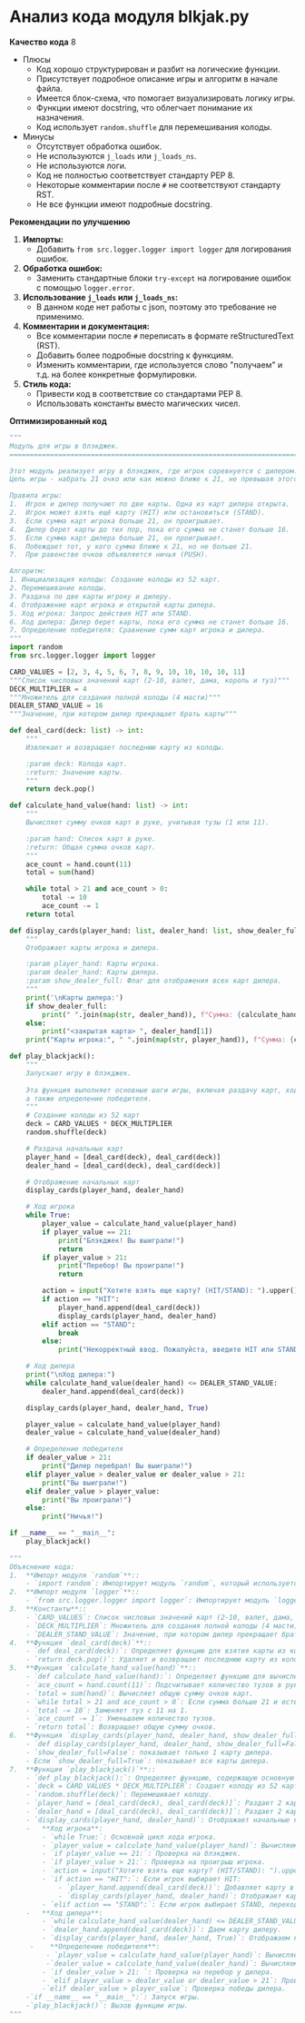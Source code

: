 # Анализ кода модуля blkjak.py

**Качество кода**
8
- Плюсы
    - Код хорошо структурирован и разбит на логические функции.
    - Присутствует подробное описание игры и алгоритм в начале файла.
    - Имеется блок-схема, что помогает визуализировать логику игры.
    - Функции имеют docstring, что облегчает понимание их назначения.
    - Код использует `random.shuffle` для перемешивания колоды.
- Минусы
    - Отсутствует обработка ошибок.
    - Не используются `j_loads` или `j_loads_ns`.
    - Не используются логи.
    - Код не полностью соответствует стандарту PEP 8.
    - Некоторые комментарии после `#` не соответствуют стандарту RST.
    - Не все функции имеют подробные docstring.

**Рекомендации по улучшению**

1.  **Импорты:**
    - Добавить `from src.logger.logger import logger` для логирования ошибок.
2.  **Обработка ошибок:**
    - Заменить стандартные блоки `try-except` на логирование ошибок с помощью `logger.error`.
3.  **Использование `j_loads` или `j_loads_ns`:**
    - В данном коде нет работы с json, поэтому это требование не применимо.
4.  **Комментарии и документация:**
    - Все комментарии после `#` переписать в формате reStructuredText (RST).
    - Добавить более подробные docstring к функциям.
    - Изменить комментарии, где используется слово "получаем" и т.д. на более конкретные формулировки.
5.  **Стиль кода:**
    - Привести код в соответствие со стандартами PEP 8.
    - Использовать константы вместо магических чисел.

**Оптимизированный код**

```python
"""
Модуль для игры в блэкджек.
=========================================================================================

Этот модуль реализует игру в блэкджек, где игрок соревнуется с дилером.
Цель игры - набрать 21 очко или как можно ближе к 21, не превышая этого значения.

Правила игры:
1.  Игрок и дилер получают по две карты. Одна из карт дилера открыта.
2.  Игрок может взять ещё карту (HIT) или остановиться (STAND).
3.  Если сумма карт игрока больше 21, он проигрывает.
4.  Дилер берет карты до тех пор, пока его сумма не станет больше 16.
5.  Если сумма карт дилера больше 21, он проигрывает.
6.  Побеждает тот, у кого сумма ближе к 21, но не больше 21.
7.  При равенстве очков объявляется ничья (PUSH).

Алгоритм:
1. Инициализация колоды: Создание колоды из 52 карт.
2. Перемешивание колоды.
3. Раздача по две карты игроку и дилеру.
4. Отображение карт игрока и открытой карты дилера.
5. Ход игрока: Запрос действия HIT или STAND.
6. Ход дилера: Дилер берет карты, пока его сумма не станет больше 16.
7. Определение победителя: Сравнение сумм карт игрока и дилера.
"""
import random
from src.logger.logger import logger

CARD_VALUES = [2, 3, 4, 5, 6, 7, 8, 9, 10, 10, 10, 10, 11]
"""Список числовых значений карт (2-10, валет, дама, король и туз)"""
DECK_MULTIPLIER = 4
"""Множитель для создания полной колоды (4 масти)"""
DEALER_STAND_VALUE = 16
"""Значение, при котором дилер прекращает брать карты"""

def deal_card(deck: list) -> int:
    """
    Извлекает и возвращает последнюю карту из колоды.

    :param deck: Колода карт.
    :return: Значение карты.
    """
    return deck.pop()

def calculate_hand_value(hand: list) -> int:
    """
    Вычисляет сумму очков карт в руке, учитывая тузы (1 или 11).

    :param hand: Список карт в руке.
    :return: Общая сумма очков карт.
    """
    ace_count = hand.count(11)
    total = sum(hand)

    while total > 21 and ace_count > 0:
        total -= 10
        ace_count -= 1
    return total

def display_cards(player_hand: list, dealer_hand: list, show_dealer_full: bool = False) -> None:
    """
    Отображает карты игрока и дилера.

    :param player_hand: Карты игрока.
    :param dealer_hand: Карты дилера.
    :param show_dealer_full: Флаг для отображения всех карт дилера.
    """
    print('\nКарты дилера:')
    if show_dealer_full:
        print(" ".join(map(str, dealer_hand)), f"Сумма: {calculate_hand_value(dealer_hand)}")
    else:
        print("<закрытая карта> ", dealer_hand[1])
    print("Карты игрока:", " ".join(map(str, player_hand)), f"Сумма: {calculate_hand_value(player_hand)}")

def play_blackjack():
    """
    Запускает игру в блэкджек.
    
    Эта функция выполняет основные шаги игры, включая раздачу карт, ходы игрока и дилера,
    а также определение победителя.
    """
    # Создание колоды из 52 карт
    deck = CARD_VALUES * DECK_MULTIPLIER
    random.shuffle(deck)

    # Раздача начальных карт
    player_hand = [deal_card(deck), deal_card(deck)]
    dealer_hand = [deal_card(deck), deal_card(deck)]

    # Отображение начальных карт
    display_cards(player_hand, dealer_hand)

    # Ход игрока
    while True:
        player_value = calculate_hand_value(player_hand)
        if player_value == 21:
            print("Блэкджек! Вы выиграли!")
            return
        if player_value > 21:
            print("Перебор! Вы проиграли!")
            return

        action = input("Хотите взять еще карту? (HIT/STAND): ").upper()
        if action == "HIT":
            player_hand.append(deal_card(deck))
            display_cards(player_hand, dealer_hand)
        elif action == "STAND":
            break
        else:
            print("Некорректный ввод. Пожалуйста, введите HIT или STAND.")

    # Ход дилера
    print("\nХод дилера:")
    while calculate_hand_value(dealer_hand) <= DEALER_STAND_VALUE:
        dealer_hand.append(deal_card(deck))

    display_cards(player_hand, dealer_hand, True)

    player_value = calculate_hand_value(player_hand)
    dealer_value = calculate_hand_value(dealer_hand)

    # Определение победителя
    if dealer_value > 21:
        print("Дилер перебрал! Вы выиграли!")
    elif player_value > dealer_value or dealer_value > 21:
        print("Вы выиграли!")
    elif dealer_value > player_value:
        print("Вы проиграли!")
    else:
        print("Ничья!")

if __name__ == "__main__":
    play_blackjack()
    
"""
Объяснение кода:
1.  **Импорт модуля `random`**::
    - `import random`: Импортирует модуль `random`, который используется для генерации случайного порядка карт.
2.  **Импорт модуля `logger`**::
    - `from src.logger.logger import logger`: Импортирует модуль `logger`, для логирования ошибок.
3.  **Константы**::
    - `CARD_VALUES`: Список числовых значений карт (2-10, валет, дама, король и туз).
    - `DECK_MULTIPLIER`: Множитель для создания полной колоды (4 масти).
    - `DEALER_STAND_VALUE`: Значение, при котором дилер прекращает брать карты.
4.  **Функция `deal_card(deck)`**::
    - `def deal_card(deck):`: Определяет функцию для взятия карты из колоды.
    - `return deck.pop()`: Удаляет и возвращает последнюю карту из колоды.
5.  **Функция `calculate_hand_value(hand)`**::
    - `def calculate_hand_value(hand):`: Определяет функцию для вычисления суммы очков карт.
    - `ace_count = hand.count(11)`: Подсчитывает количество тузов в руке (туз = 11).
    - `total = sum(hand)`: Вычисляет общую сумму очков карт.
    - `while total > 21 and ace_count > 0`: Если сумма больше 21 и есть тузы.
    - `total -= 10`: Заменяет туз с 11 на 1.
    - `ace_count -= 1`: Уменьшаем количество тузов.
    - `return total`: Возвращает общую сумму очков.
6.  **Функция `display_cards(player_hand, dealer_hand, show_dealer_full=False)`**::
    - `def display_cards(player_hand, dealer_hand, show_dealer_full=False):`: Определяет функцию для отображения карт.
    - `show_dealer_full=False`: показывает только 1 карту дилера.
    - Если `show_dealer_full=True`: показывает все карты дилера.
7.  **Функция `play_blackjack()`**::
    - `def play_blackjack():`: Определяет функцию, содержащую основную логику игры.
    - `deck = CARD_VALUES * DECK_MULTIPLIER`: Создает колоду из 52 карт (числовые значения и туз).
    - `random.shuffle(deck)`: Перемешивает колоду.
    - `player_hand = [deal_card(deck), deal_card(deck)]`: Раздает 2 карты игроку.
    - `dealer_hand = [deal_card(deck), deal_card(deck)]`: Раздает 2 карты дилеру.
    - `display_cards(player_hand, dealer_hand)`: Отображает начальные карты.
    -   **Ход игрока**:
        - `while True:`: Основной цикл хода игрока.
        - `player_value = calculate_hand_value(player_hand)`: Вычисляем сумму игрока.
        - `if player_value == 21:`: Проверка на блэкджек.
        - `if player_value > 21:`: Проверка на проигрыш игрока.
        - `action = input("Хотите взять еще карту? (HIT/STAND): ").upper()`: Запрашивает действие игрока (HIT или STAND).
        - `if action == "HIT":`: Если игрок выбирает HIT:
            - `player_hand.append(deal_card(deck))`: Добавляет карту в руку игрока.
            - `display_cards(player_hand, dealer_hand)`: Отображает карты.
        - `elif action == "STAND":`: Если игрок выбирает STAND, переходит к ходу дилера.
    -   **Ход дилера**:
        - `while calculate_hand_value(dealer_hand) <= DEALER_STAND_VALUE:`: Дилер берет карту пока сумма меньше 16.
        - `dealer_hand.append(deal_card(deck))`: Даем карту дилеру.
        - `display_cards(player_hand, dealer_hand, True)`: Отображаем карты дилера.
     -    **Определение победителя**:
         - `player_value = calculate_hand_value(player_hand)`: Вычисляем сумму игрока.
         -`dealer_value = calculate_hand_value(dealer_hand)`: Вычисляем сумму дилера.
        - `if dealer_value > 21: `: Проверка на перебор у дилера.
        - `elif player_value > dealer_value or dealer_value > 21`: Проверка победы игрока.
        -`elif dealer_value > player_value`: Проверка победы дилера.
    -`if __name__ == "__main__":`: Запуск игры.
    -`play_blackjack()`: Вызов функции игры.
"""
```